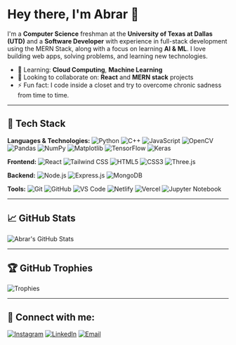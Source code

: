 # Hey there, I'm Abrar 👋
I'm a **Computer Science** freshman at the **University of Texas at Dallas (UTD)** and a **Software Developer** with experience in full-stack development using the MERN Stack, along with a focus on learning **AI & ML**. I love building web apps, solving problems, and learning new technologies.

- 🌱 Learning: **Cloud Computing**, **Machine Learning**
- 👯 Looking to collaborate on: **React** and **MERN stack** projects
- ⚡ Fun fact: I code inside a closet and try to overcome chronic sadness from time to time.

---

## 🚀 Tech Stack
**Languages & Technologies:**
![Python](https://img.shields.io/badge/Python-3776AB?style=flat&logo=python&logoColor=white)  ![C++](https://img.shields.io/badge/C%2B%2B-00599C?style=flat&logo=c%2B%2B&logoColor=white)  ![JavaScript](https://img.shields.io/badge/JavaScript-F7DF1E?style=flat&logo=javascript&logoColor=black)  ![OpenCV](https://img.shields.io/badge/-OpenCV-5C3EE8?style=flat&logo=opencv&logoColor=white)  ![Pandas](https://img.shields.io/badge/Pandas-150458?style=flat&logo=pandas&logoColor=white)  ![NumPy](https://img.shields.io/badge/NumPy-013243?style=flat&logo=numpy&logoColor=white)  ![Matplotlib](https://img.shields.io/badge/Matplotlib-005C5C?style=flat&logo=matplotlib&logoColor=white)  ![TensorFlow](https://img.shields.io/badge/TensorFlow-FF6F00?style=flat&logo=tensorflow&logoColor=white)  ![Keras](https://img.shields.io/badge/Keras-D00000?style=flat&logo=keras&logoColor=white)

**Frontend:**
![React](https://img.shields.io/badge/React-61DAFB?style=flat&logo=react&logoColor=black)  ![Tailwind CSS](https://img.shields.io/badge/Tailwind%20CSS-06B6D4?style=flat&logo=tailwind-css&logoColor=white)  ![HTML5](https://img.shields.io/badge/HTML5-E34F26?style=flat&logo=html5&logoColor=white)  ![CSS3](https://img.shields.io/badge/CSS3-1572B6?style=flat&logo=css3&logoColor=white)  ![Three.js](https://img.shields.io/badge/Three.js-000000?style=flat&logo=three.js&logoColor=white)

**Backend:**
![Node.js](https://img.shields.io/badge/Node.js-339933?style=flat&logo=node.js&logoColor=white)  ![Express.js](https://img.shields.io/badge/Express.js-000000?style=flat&logo=express&logoColor=white)  ![MongoDB](https://img.shields.io/badge/MongoDB-47A248?style=flat&logo=mongodb&logoColor=white)

**Tools:**
![Git](https://img.shields.io/badge/Git-F05032?style=flat&logo=git&logoColor=white) ![GitHub](https://img.shields.io/badge/GitHub-181717?style=flat&logo=github&logoColor=white) ![VS Code](https://img.shields.io/badge/VS%20Code-0078D4?style=flat&logo=visual-studio-code&logoColor=white) ![Netlify](https://img.shields.io/badge/Netlify-00C7B7?style=flat&logo=netlify&logoColor=white) ![Vercel](https://img.shields.io/badge/Vercel-000000?style=flat&logo=vercel&logoColor=white) ![Jupyter Notebook](https://img.shields.io/badge/Jupyter%20Notebook-F37626?style=flat&logo=jupyter&logoColor=white)

---

## 📈 GitHub Stats

![Abrar's GitHub Stats](https://github-readme-stats.vercel.app/api?username=ClosetCoderSad&show_icons=true&hide_title=true&hide=prs&count_private=true&theme=radical)

---

## 🏆 GitHub Trophies

![Trophies](https://github-profile-trophy.vercel.app/?username=ClosetCoderSad&theme=onedark&column=4)

---

## 🔗 Connect with me:
[![Instagram](https://img.shields.io/badge/Instagram-E4405F?style=flat&logo=instagram&logoColor=white)](https://www.instagram.com/ab.rark/)  [![LinkedIn](https://img.shields.io/badge/LinkedIn-0077B5?style=flat&logo=linkedin&logoColor=white)](https://www.linkedin.com/in/md-abrar-al-zabir)  [![Email](https://img.shields.io/badge/Email-D14836?style=flat&logo=gmail&logoColor=white)](mailto:abrarroll2@gmail.com)

<!---
ClosetCoderSad/ClosetCoderSad is a ✨ special ✨ repository because its `README.md` (this file) appears on your GitHub profile.
You can click the Preview link to take a look at your changes.
--->


